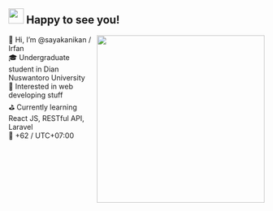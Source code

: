## <img src="https://cdn3.emoji.gg/emojis/4017-derpbounce.gif" width="30px"> Happy to see you!

<img align='right' src="https://media.giphy.com/media/ZmdErsWqppgMo/giphy.gif" width="330">
👋 Hi, I’m @sayakanikan / Irfan <br/>🎓 Undergraduate student in Dian Nuswantoro University <br/> 👀 Interested in web developing stuff <br/> ⛳️ Currently learning React JS, RESTful API, Laravel <br/> 🧭 +62 / UTC+07:00



<!--- # Another me 🎉--->

<!---
sayakanikan/sayakanikan is a ✨ special ✨ repository because its `README.md` (this file) appears on your GitHub profile.
You can click the Preview link to take a look at your changes.
--->
